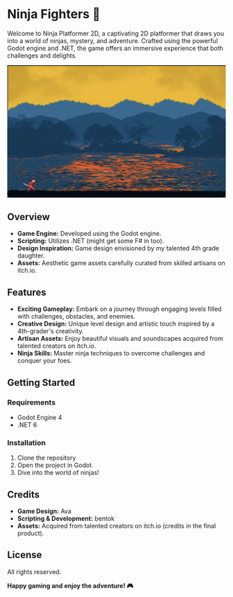 # Ninja Fighters 🥷

Welcome to Ninja Platformer 2D, a captivating 2D platformer that draws you into a world of ninjas, mystery, and adventure. Crafted using the powerful Godot engine and .NET, the game offers an immersive experience that both challenges and delights.

![Game Screenshot](assets/screenshot.png)

## Overview

* **Game Engine:** Developed using the Godot engine.
* **Scripting:** Utilizes .NET (might get some F# in too).
* **Design Inspiration:** Game design envisioned by my talented 4th grade daughter.
* **Assets:** Aesthetic game assets carefully curated from skilled artisans on itch.io.

## Features

* **Exciting Gameplay:** Embark on a journey through engaging levels filled with challenges, obstacles, and enemies.
* **Creative Design:** Unique level design and artistic touch inspired by a 4th-grader's creativity.
* **Artisan Assets:** Enjoy beautiful visuals and soundscapes acquired from talented creators on itch.io.
* **Ninja Skills:** Master ninja techniques to overcome challenges and conquer your foes.

## Getting Started

### Requirements

- Godot Engine 4
- .NET 6

### Installation

1. Clone the repository 
2. Open the project in Godot.
3. Dive into the world of ninjas!

## Credits

- **Game Design:** Ava
- **Scripting & Development:** bentok
- **Assets:** Acquired from talented creators on itch.io (credits in the final product).

## License

All rights reserved.

**Happy gaming and enjoy the adventure! 🎮**
